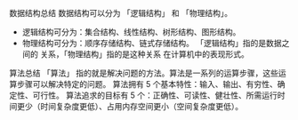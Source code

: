 数据结构总结
数据结构可以分为 「逻辑结构」 和 「物理结构」。
- 逻辑结构可分为：集合结构、线性结构、树形结构、图形结构。
- 物理结构可分为：顺序存储结构、链式存储结构。
「逻辑结构」指的是数据之间的 关系，「物理结构」指的是这种关系 在计算机中的表现形式。

算法总结
「算法」 指的就是解决问题的方法。算法是一系列的运算步骤，这些运算步骤可以解决特定的问题。
算法拥有 5 个基本特性：输入、输出、有穷性、确定性、可行性。
算法追求的目标有 5 个：正确性、可读性、健壮性、所需运行时间更少（时间复杂度更低）、占用内存空间更小（空间复杂度更低）。
